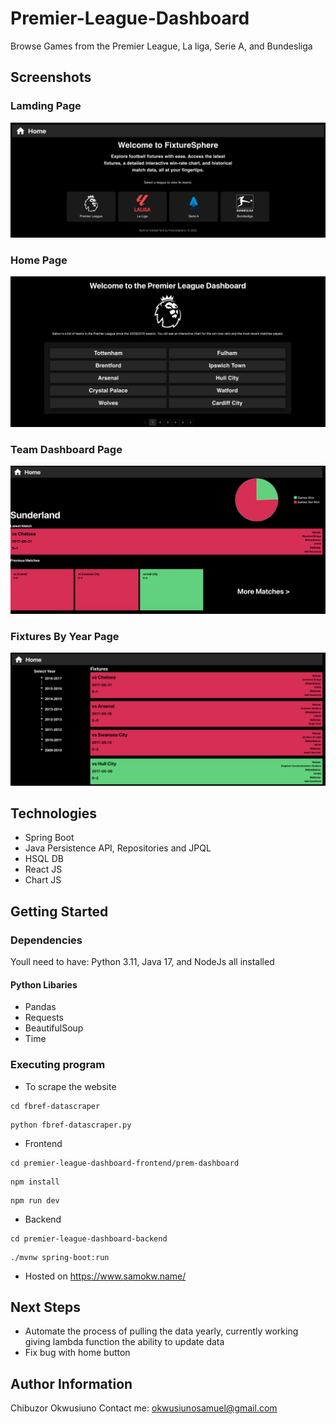 # Premier-League-Dashboard

Browse Games from the Premier League, La liga, Serie A, and Bundesliga

## Screenshots

### Lamding Page

![Home Page](/README/Landing.png)

### Home Page

![Home Page](/README/Home.png)

### Team Dashboard Page

![Matches Page](/README/TeamDashboard.png)

### Fixtures By Year Page

![Fixtures By Year](/README/MatchesByYear.png)

## Technologies
* Spring Boot
* Java Persistence API, Repositories and JPQL
* HSQL DB
* React JS
* Chart JS

## Getting Started

### Dependencies
Youll need to have:
Python 3.11, Java 17, and NodeJs all installed

#### Python Libaries
* Pandas
* Requests
* BeautifulSoup
* Time

### Executing program
* To scrape the website
```
cd fbref-datascraper
```
```
python fbref-datascraper.py
```
* Frontend
```
cd premier-league-dashboard-frontend/prem-dashboard
```
```
npm install
```
```
npm run dev
```
* Backend
```
cd premier-league-dashboard-backend
```
```
./mvnw spring-boot:run
```

* Hosted on
https://www.samokw.name/

## Next Steps
* Automate the process of pulling the data yearly, currently working giving lambda function the ability to update data
* Fix bug with home button

## Author Information
Chibuzor Okwusiuno
Contact me:
okwusiunosamuel@gmail.com
